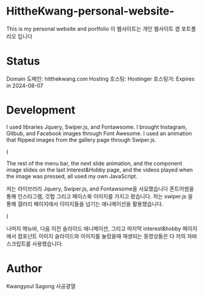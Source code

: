 # HittheKwang-personal-website-
This is my personal website and portfolio 
이 웹사이트는 개인 웹사이트 겸 포트폴리오 입니다

# Status 
Domain 도메인: hitthekwang.com
Hosting 호스팅: Hostinger 호스팅거: Expires in 2024-08-07

# Development
I used libraries Jquery, Swiper.js, and Fontawsome.
I brought Instagram, Gitbub, and Facebook images through Font Awesome.
I used an animation that flipped images from the gallery page through Swiper.js.

( <script type="text/javascript" src="swiper.min.js"></script>

The rest of the menu bar, the next slide animation, and the component image slides on the last Interest&Hobby page, 
and the videos played when the image was pressed, all used my own JavaScript.

저는 라이브러리 Jquery, Swiper.js, and Fontawsome을 사요했습니다
폰트어썸을 통해 인스타그램, 깃헙 그리고 페이스북 이미지를 가지고 왔습니다.
저는 swiper.js 을 통해 갤러리 페이지에서 이미지들을 넘기는 애니메이션을 활용했습니다.

( <script type="text/javascript" src="swiper.min.js"></script>

나머지 메뉴바, 다음 이전 슬라이드 애니메이션, 그리고 마지막 interest&hobby 페이지에서 
컴포넌트 이미지 슬라이드와 이미지를 눌렀을때 재생되는 동영상들은 다 저의 자바스크립트를 사용했습니다.

# Author
Kwangyoul Sagong
사공광열
